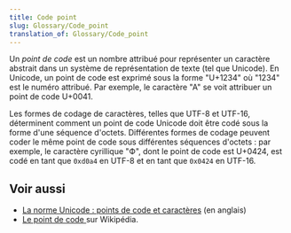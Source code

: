 ```yaml
---
title: Code point
slug: Glossary/Code_point
translation_of: Glossary/Code_point
---
```


Un *point de code* est un nombre attribué pour représenter un caractère abstrait dans un système de représentation de texte (tel que Unicode). En Unicode, un point de code est exprimé sous la forme "U+1234" où "1234" est le numéro attribué. Par exemple, le caractère "A" se voit attribuer un point de code U+0041.

Les formes de codage de caractères, telles que UTF-8 et UTF-16, déterminent comment un point de code Unicode doit être codé sous la forme d'une séquence d'octets. Différentes formes de codage peuvent coder le même point de code sous différentes séquences d'octets : par exemple, le caractère cyrillique "Ф", dont le point de code est U+0424, est codé en tant que `0xd0a4` en UTF-8 et en tant que `0x0424` en UTF-16.

## Voir aussi

- [La norme Unicode : points de code et caractères](https://www.unicode.org/versions/Unicode14.0.0/ch02.pdf#G25564) (en anglais)
- [Le point de code ](https://fr.wikipedia.org/wiki/Point_de_code) sur Wikipédia.
